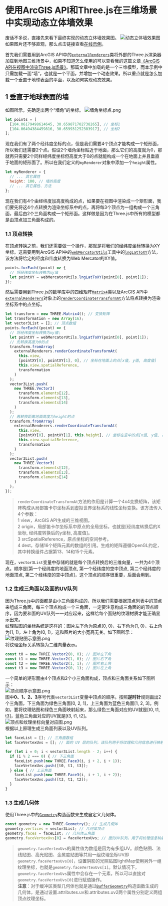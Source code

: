 # 使用ArcGIS API和Three.js在三维场景中实现动态立体墙效果
废话不多说，直接先来看下最终实现的动态立体墙效果图。
![动态立体墙效果图](https://travelclover.github.io/img/2020/08/%E5%8A%A8%E6%80%81%E7%AB%8B%E4%BD%93%E5%A2%99%E6%95%88%E6%9E%9C%E5%9B%BE.gif)
如果图片还不够直观，那么点击链接查看[在线示例](https://travelclover.github.io/demo/example/%E4%BD%BF%E7%94%A8ArcGIS%20API%E5%92%8CThree.js%E5%9C%A8%E4%B8%89%E7%BB%B4%E5%9C%BA%E6%99%AF%E4%B8%AD%E5%AE%9E%E7%8E%B0%E5%8A%A8%E6%80%81%E7%AB%8B%E4%BD%93%E5%A2%99%E6%95%88%E6%9E%9C.html)。
 
首先我们需要用到ArcGIS API中的[`externalRenderers`](https://developers.arcgis.com/javascript/latest/api-reference/esri-views-3d-externalRenderers.html)类将外部的Three.js渲染器加载到地图三维场景中，如果不知道怎么使用的可以查看我的这篇文章[《ArcGIS API在视图中渲染Three.js场景》](https://github.com/travelclover/article/blob/master/2020/ArcGIS%20API%E5%9C%A8%E8%A7%86%E5%9B%BE%E4%B8%AD%E6%B8%B2%E6%9F%93Three.js%E5%9C%BA%E6%99%AF.md)。那篇文章中加载的是一个三维模型，而本示例中只需加载一面“墙”，也就是一个平面，并增加一个动态效果。所以重点就是怎么加载一个垂直于地球表面的平面，以及如何实现动态效果。  

## 1 垂直于地球表面的墙
如图所示，先确定出两个“墙角”的坐标。
![墙角坐标点.png](https://travelclover.github.io/img/2020/08/墙角坐标点.png)
```javascript
let points = [
  [104.06179498614645, 30.659871702738265], // 坐标1
  [104.06494384459816, 30.659931252383917], // 坐标2
];
```
现在我们有了两个经纬度坐标的点，但是我们需要4个顶点才能构成一个矩形面，所以我们还需要2个点。假设2个墙角坐标贴近于地面，那么它们的高度就为0，那就再只需要2个同样经纬度坐标但高度大于0的点就能构成一个在地面上并且垂直于地面的矩形面了。所以在我们定义的`myRenderer`对象中添加一个`height`属性。
```javascript
let myRenderer = {
  // ... 其它属性
  height: 100, // 墙的高度
  // ... 其它属性、方法
};
```
现在我们有4个由经纬度加高度构成的点，如果要在视图中渲染成一个矩形面，我们要先将这4个点转换为渲染坐标系中的点，再将每3个顶点为一组构成一个三角面，最后由2个三角面构成一个矩形面。这样做是因为在Three.js中所有的模型都是由顶点加三角面构成的。  

### 1.1 顶点转换
在顶点转换之前，我们还需要做一个操作，那就是将我们的经纬度坐标转换为XY坐标。这需要用到ArcGIS API中的[`webMercatorUtils`](https://developers.arcgis.com/javascript/latest/api-reference/esri-geometry-support-webMercatorUtils.html)工具中的[`lngLatToXY`](https://developers.arcgis.com/javascript/latest/api-reference/esri-geometry-support-webMercatorUtils.html#lngLatToXY)方法，该方法将给定的经度和纬度转换为Web Mercator的XY值。
```javascript
points.forEach((point) => {
  // 将经纬度坐标转换为xy值
  let pointXY = webMercatorUtils.lngLatToXY(point[0], point[1]);
});
```
然后需要用到Three.js的数学库中的四维矩阵[`Matrix4`](https://threejs.org/docs/index.html#api/en/math/Matrix4)类以及ArcGIS API中[`externalRenderers`](https://developers.arcgis.com/javascript/latest/api-reference/esri-views-3d-externalRenderers.html)对象上的[`renderCoordinateTransformAt`]()方法将点转换为渲染坐标系中的点坐标。
```javascript
let transform = new THREE.Matrix4(); // 变换矩阵
let transformation = new Array(16);
let vector3List = []; // 顶点数组
points.forEach((point) => {
  // 将经纬度坐标转换为xy值\
  let pointXY = webMercatorUtils.lngLatToXY(point[0], point[1]);
  // 先转换高度为0的点
  transform.fromArray(
    externalRenderers.renderCoordinateTransformAt(
      this.view,
      [pointXY[0], pointXY[1], 0], // 坐标在地面上的点[x值, y值, 高度值]
      this.view.spatialReference,
      transformation
    )
  );
  vector3List.push(
    new THREE.Vector3(
      transform.elements[12],
      transform.elements[13],
      transform.elements[14]
    )
  );
  // 再转换距离地面高度为height的点
  transform.fromArray(
    externalRenderers.renderCoordinateTransformAt(
      this.view,
      [pointXY[0], pointXY[1], this.height], // 坐标在空中的点[x值, y值, 高度值]
      this.view.spatialReference,
      transformation
    )
  );
  vector3List.push(
    new THREE.Vector3(
      transform.elements[12],
      transform.elements[13],
      transform.elements[14]
    )
  );
});
```
> `renderCoordinateTransformAt`方法的作用是计算一个4x4变换矩阵，该矩阵构成从局部笛卡尔坐标系到虚拟世界坐标系的线性坐标变换。该方法传入4个参数：  
> 1 view，ArcGIS API生成的三维视图。  
> 2 origin，局部笛卡尔坐标系中原点的全局坐标，也就是[经纬度转换后的X坐标, 经纬度转换后的y坐标, 高度值]。  
> 3 srcSpatialReference，原点坐标的空间参考。  
> 4 dest，存储16个矩阵元素的数组的引用。生成的矩阵遵循OpenGL约定，其中转换组件占据第13、14和15个元素。  
  
现在，`vector3List`变量中存储的就是每个顶点转换后的三维向量，一共为4个顶点。顺序是[第一个经纬度的地面顶点, 第一个经纬度的空中顶点, 第二个经纬度的地面顶点, 第二个经纬度的空中顶点]，这个顶点的顺序很重要，后面会用到。  

### 1.2 生成三角面以及面的UV队列
因为Three.js中的面都是由小三角面构成的，所以我们需要根据顶点列表中的顶点来组成三角面，每三个顶点构成一个三角面，一定要注意构成三角面的的顶点顺序，因为要和面的UV队列一一对应起来，这样给每个面贴的纹理材质才能正确显示出来。  
纹理贴图的坐标系统是这样的：图片左下角为原点(0, 0)，右下角为(1, 0)，右上角为(1, 1)，左上角为(0, 1)，这和图片的大小宽高无关。如下图所示：  
![纹理贴图示意图.png](https://travelclover.github.io/img/2020/08/纹理贴图示意图.png)  
将纹理坐标关系转换为二维向量表示。
```javascript
const t0 = new THREE.Vector2(0, 0); // 图片左下角
const t1 = new THREE.Vector2(1, 0); // 图片右下角
const t2 = new THREE.Vector2(1, 1); // 图片右上角
const t3 = new THREE.Vector2(0, 1); // 图片左上角
```
一个简单的矩形面由4个顶点和2个小三角面构成，顶点和三角面关系如下图所示：  
![顶点顺序示意图.png](https://travelclover.github.io/img/2020/08/顶点顺序示意图.png)  
图中**0、1、2、3**序号代表`vector3List`变量中顶点的顺序。按照**逆时针**规则画出2个三角面，下三角面为绿色三角面[0, 2, 1]，上三角面为蓝色三角面[1, 2, 3]。例如，要将纹理贴图和绿色三角面映射起来，那么绿色三角面对应的UV就是[t0, t1, t3]，蓝色三角面对应的UV就是[t3, t1, t2]。  
![顶点和纹理坐标向量对应图.png](https://travelclover.github.io/img/2020/08/顶点和纹理坐标向量对应图.png)  
根据以上原理生成三角面列表以及UV队列。
```javascript
let faceList = []; // 三角面数组
let faceVertexUvs = []; // 面的 UV 层的队列，该队列用于将纹理和几何信息进行映射

for (let i = 0; i < vector3List.length - 2; i++) {
  if (i % 2 === 0) { // 下三角面
    faceList.push(new THREE.Face3(i, i + 2, i + 1));
    faceVertexUvs.push([t0, t1, t3]);
  } else { // 上三角面
    faceList.push(new THREE.Face3(i, i + 1, i + 2));
    faceVertexUvs.push([t3, t1, t2]);
  }
}
```

### 1.3 生成几何体
使用Three.js中的[`Geometry`](https://threejs.org/docs/index.html#api/en/core/Geometry)构造函数来生成自定义几何体。
```javascript
const geometry = new THREE.Geometry(); // 生成几何体
geometry.vertices = vector3List; // 几何体顶点
geometry.faces = faceList; // 几何体三角面
geometry.faceVertexUvs[0] = faceVertexUvs; // 面的UV队列，用于将纹理信息映射到几何体上
```
> `geometry.faceVertexUvs`的属性值为数组是因为有多组UV。颜色贴图、法线贴图、高光贴图、金属度贴图等共用一组纹理坐标UV即`geometry.faceVertexUvs[0]`，设置阴影的光照贴图lightMap使用另外一组纹理坐标，也就是`geometry.faceVertexUvs[1]`。默认情况下，`geometry.faceVertexUvs`属性中会存在一个元素，所以可以直接对`geometry.faceVertexUvs[0]`进行赋值操作。  
> **注意**：对于缓冲区类型几何体也就是通过[`BufferGeometry`](https://threejs.org/docs/index.html#api/en/core/BufferGeometry)构造函数生成的几何体，是通过设置.attributes.uv和.attributes.uv2两个属性分别定义两组顶点纹理坐标。

